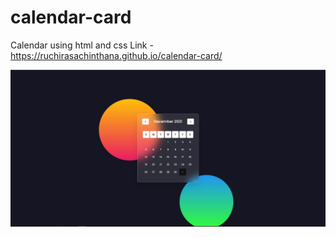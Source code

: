 # calendar-card
 Calendar using html and css
Link - https://ruchirasachinthana.github.io/calendar-card/


 ![Image](https://raw.githubusercontent.com/RuchiraSachinthana/calendar-card/main/img/Capture.JPG)
